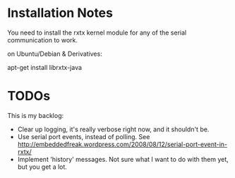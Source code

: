 Installation Notes
==================

You need to install the rxtx kernel module for any of the serial communication to work.

on Ubuntu/Debian & Derivatives:

apt-get install librxtx-java

TODOs
=====

This is my backlog:

 * Clear up logging, it's really verbose right now, and it shouldn't be.
 * Use serial port events, instead of polling. See http://embeddedfreak.wordpress.com/2008/08/12/serial-port-event-in-rxtx/
 * Implement 'history' messages. Not sure what I want to do with them yet, but you get a lot.